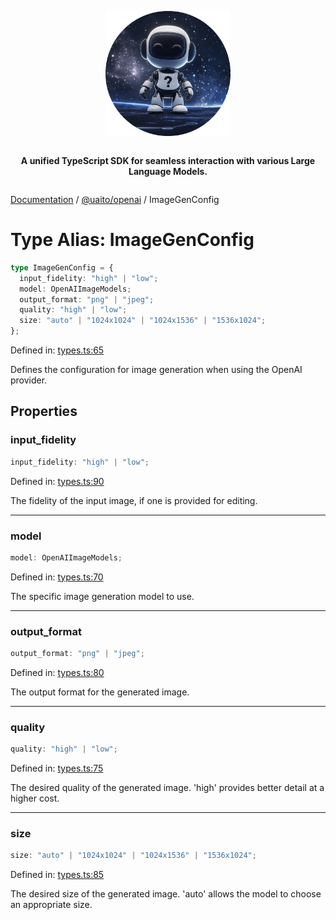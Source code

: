 <div style="display:flex; flex-direction:column; align-items:center;">
<p align="center">
  <img src="../UAITO.png" alt="UAITO Logo" width="200"/>
</p>

<p align="center">
  <strong>A unified TypeScript SDK for seamless interaction with various Large Language Models.</strong>
</p>
</div>

[Documentation](README.md) / [@uaito/openai](@uaito.openai.md) / ImageGenConfig

# Type Alias: ImageGenConfig

```ts
type ImageGenConfig = {
  input_fidelity: "high" | "low";
  model: OpenAIImageModels;
  output_format: "png" | "jpeg";
  quality: "high" | "low";
  size: "auto" | "1024x1024" | "1024x1536" | "1536x1024";
};
```

Defined in: [types.ts:65](https://github.com/elribonazo/uaito/blob/5502a2c87fe1b258ed3eea107257b14d895c9793/packages/openai/src/types.ts#L65)

Defines the configuration for image generation when using the OpenAI provider.

## Properties

### input\_fidelity

```ts
input_fidelity: "high" | "low";
```

Defined in: [types.ts:90](https://github.com/elribonazo/uaito/blob/5502a2c87fe1b258ed3eea107257b14d895c9793/packages/openai/src/types.ts#L90)

The fidelity of the input image, if one is provided for editing.

***

### model

```ts
model: OpenAIImageModels;
```

Defined in: [types.ts:70](https://github.com/elribonazo/uaito/blob/5502a2c87fe1b258ed3eea107257b14d895c9793/packages/openai/src/types.ts#L70)

The specific image generation model to use.

***

### output\_format

```ts
output_format: "png" | "jpeg";
```

Defined in: [types.ts:80](https://github.com/elribonazo/uaito/blob/5502a2c87fe1b258ed3eea107257b14d895c9793/packages/openai/src/types.ts#L80)

The output format for the generated image.

***

### quality

```ts
quality: "high" | "low";
```

Defined in: [types.ts:75](https://github.com/elribonazo/uaito/blob/5502a2c87fe1b258ed3eea107257b14d895c9793/packages/openai/src/types.ts#L75)

The desired quality of the generated image. 'high' provides better detail at a higher cost.

***

### size

```ts
size: "auto" | "1024x1024" | "1024x1536" | "1536x1024";
```

Defined in: [types.ts:85](https://github.com/elribonazo/uaito/blob/5502a2c87fe1b258ed3eea107257b14d895c9793/packages/openai/src/types.ts#L85)

The desired size of the generated image. 'auto' allows the model to choose an appropriate size.
